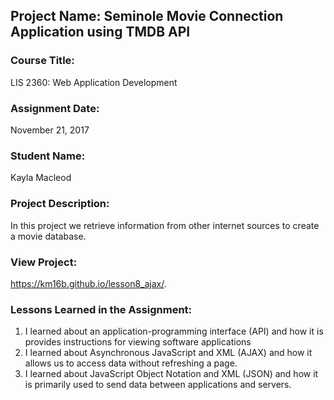 ## Project Name:  Seminole Movie Connection Application using TMDB API

### Course Title:
LIS 2360:  Web Application Development

### Assignment Date:  
November 21, 2017

### Student Name:  
Kayla Macleod

### Project Description:
In this project we retrieve information from other internet sources to create a movie database.

### View Project:
https://km16b.github.io/lesson8_ajax/.

### Lessons Learned in the Assignment:
1. I learned about an application-programming interface (API) and how it is provides instructions for viewing software applications
2. I learned about Asynchronous JavaScript and XML (AJAX) and how it allows us to access data without refreshing a page.
3. I learned about JavaScript Object Notation and XML (JSON) and how it is primarily used to send data between applications and servers. 
